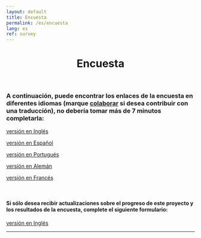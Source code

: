 ```yaml
---
layout: default
title: Encuesta
permalink: /es/encuesta
lang: es
ref: survey
---
```


<center>
  <h1> Encuesta </h1>
</center>

<br>

### A continuación, puede encontrar los enlaces de la encuesta en diferentes idiomas (marque [colaborar](link) si desea contribuir con una traducción), no debería tomar más de 7 minutos completarla:

[versión en Inglés](http://ec2-3-17-144-2.us-east-2.compute.amazonaws.com/index.php/456854?lang=en)

[versión en Español](http://ec2-3-17-144-2.us-east-2.compute.amazonaws.com/index.php/456854?lang=es)

[versión en Portugués](http://ec2-3-17-144-2.us-east-2.compute.amazonaws.com/index.php/456854?lang=pt-BR)

[versión en Alemán](http://ec2-3-17-144-2.us-east-2.compute.amazonaws.com/index.php/456854?lang=de)

[versión en Francés](http://ec2-3-17-144-2.us-east-2.compute.amazonaws.com/index.php/456854?lang=fr)

<br>

#### Si sólo desea recibir actualizaciones sobre el progreso de este proyecto y los resultados de la encuesta, complete el siguiente formulario:

[versión en Inglés](http://ec2-3-17-144-2.us-east-2.compute.amazonaws.com/index.php/432173?lang=en)

---

<!--
{% raw %}

 <div class="scratch-preview">
 <iframe src="http://ec2-3-17-144-2.us-east-2.compute.amazonaws.com/index.php/456854?lang=en" width="640" height="800" frameborder="1" marginheight="0" marginwidth="0">
 </iframe>

{% endraw %}
-->
